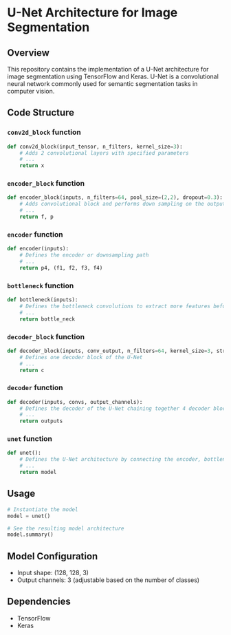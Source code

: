 # U-Net Architecture for Image Segmentation

## Overview
This repository contains the implementation of a U-Net architecture for image segmentation using TensorFlow and Keras. U-Net is a convolutional neural network commonly used for semantic segmentation tasks in computer vision.

## Code Structure

### `conv2d_block` function
```python
def conv2d_block(input_tensor, n_filters, kernel_size=3):
    # Adds 2 convolutional layers with specified parameters
    # ...
    return x
```

### `encoder_block` function
```python
def encoder_block(inputs, n_filters=64, pool_size=(2,2), dropout=0.3):
    # Adds convolutional block and performs down sampling on the output of convolutions
    # ...
    return f, p
```

### `encoder` function
```python
def encoder(inputs):
    # Defines the encoder or downsampling path
    # ...
    return p4, (f1, f2, f3, f4)
```

### `bottleneck` function
```python
def bottleneck(inputs):
    # Defines the bottleneck convolutions to extract more features before the upsampling layers
    # ...
    return bottle_neck
```

### `decoder_block` function
```python
def decoder_block(inputs, conv_output, n_filters=64, kernel_size=3, strides=3, dropout=0.3):
    # Defines one decoder block of the U-Net
    # ...
    return c
```

### `decoder` function
```python
def decoder(inputs, convs, output_channels):
    # Defines the decoder of the U-Net chaining together 4 decoder blocks
    # ...
    return outputs
```

### `unet` function
```python
def unet():
    # Defines the U-Net architecture by connecting the encoder, bottleneck, and decoder
    # ...
    return model
```

## Usage
```python
# Instantiate the model
model = unet()

# See the resulting model architecture
model.summary()
```

## Model Configuration
- Input shape: (128, 128, 3)
- Output channels: 3 (adjustable based on the number of classes)

## Dependencies
- TensorFlow
- Keras

